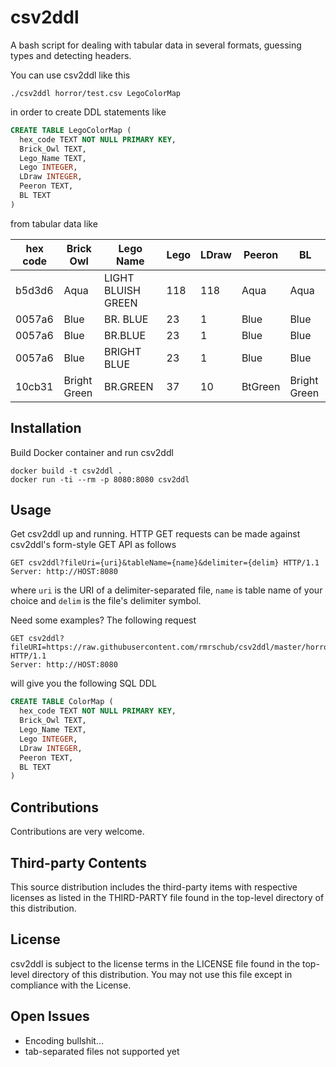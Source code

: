# csv2ddl

A bash script for dealing with tabular data in several formats, guessing types and detecting headers.

You can use csv2ddl like this
```{r, engine='bash', count_lines}
./csv2ddl horror/test.csv LegoColorMap
```
in order to create DDL statements like
```sql
CREATE TABLE LegoColorMap (
  hex_code TEXT NOT NULL PRIMARY KEY,
  Brick_Owl TEXT,
  Lego_Name TEXT,
  Lego INTEGER,
  LDraw INTEGER,
  Peeron TEXT,
  BL TEXT
)
```
from tabular data like

| hex code | Brick Owl    | Lego Name          | Lego | LDraw | Peeron  | BL           | 
|----------|--------------|--------------------|------|-------|---------|--------------| 
| b5d3d6   | Aqua         | LIGHT BLUISH GREEN | 118  | 118   | Aqua    | Aqua         | 
| 0057a6   | Blue         | BR. BLUE           | 23   | 1     | Blue    | Blue         | 
| 0057a6   | Blue         | BR.BLUE            | 23   | 1     | Blue    | Blue         | 
| 0057a6   | Blue         | BRIGHT BLUE        | 23   | 1     | Blue    | Blue         | 
| 10cb31   | Bright Green | BR.GREEN           | 37   | 10    | BtGreen | Bright Green | 


## Installation
 Build Docker container and run csv2ddl 
```{r, engine='bash', count_lines}
docker build -t csv2ddl .
docker run -ti --rm -p 8080:8080 csv2ddl
````

## Usage
Get csv2ddl up and running. HTTP GET requests can be made against csv2ddl's form-style GET API as follows
```
GET csv2ddl?fileUri={uri}&tableName={name}&delimiter={delim} HTTP/1.1
Server: http://HOST:8080
```
where `uri` is the URI of a delimiter-separated file, `name` is table name of your choice and `delim` is the file's delimiter symbol.

Need some examples? The following request 
```
GET csv2ddl?fileURI=https://raw.githubusercontent.com/rmrschub/csv2ddl/master/horror/test.csv&tableName=ColorMap&delimiter=; HTTP/1.1
Server: http://HOST:8080
```
will give you the following SQL DDL
```sql
CREATE TABLE ColorMap (
  hex_code TEXT NOT NULL PRIMARY KEY,
  Brick_Owl TEXT,
  Lego_Name TEXT,
  Lego INTEGER,
  LDraw INTEGER,
  Peeron TEXT,
  BL TEXT
)
```

## Contributions
Contributions are very welcome.

## Third-party Contents
This source distribution includes the third-party items with respective licenses as listed in the THIRD-PARTY file found in the top-level directory of this distribution.

## License
csv2ddl is subject to the license terms in the LICENSE file found in the top-level directory of this distribution. 
You may not use this file except in compliance with the License.

## Open Issues
* Encoding bullshit...
* tab-separated files not supported yet